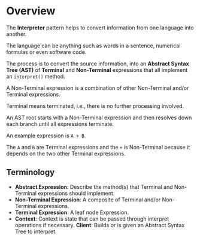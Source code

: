 # Overview

The **Interpreter** pattern helps to convert information from one language into another.

The language can be anything such as words in a sentence, numerical formulas or even software code.

The process is to convert the source information, into an **Abstract Syntax Tree (AST)** of **Terminal** and **Non-Terminal** expressions that all implement an `interpret()` method.

A Non-Terminal expression is a combination of other Non-Terminal and/or Terminal expressions.

Terminal means terminated, i.e., there is no further processing involved.

An AST root starts with a Non-Terminal expression and then resolves down each branch until all expressions terminate.

An example expression is `A + B`.

The `A` and `B` are Terminal expressions and the `+` is Non-Terminal because it depends on the two other Terminal expressions.

## Terminology

- **Abstract Expression**: Describe the method(s) that Terminal and Non-Terminal expressions should implement.
- **Non-Terminal Expression**: A composite of Terminal and/or Non-Terminal expressions.
- **Terminal Expression**: A leaf node Expression.
- **Context**: Context is state that can be passed through interpret operations if necessary.
**Client**: Builds or is given an Abstract Syntax Tree to interpret.
